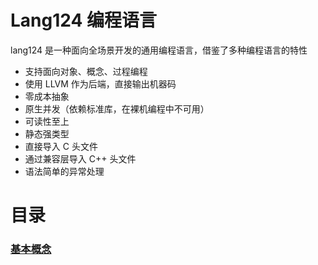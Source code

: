 # Lang124 编程语言
lang124 是一种面向全场景开发的通用编程语言，借鉴了多种编程语言的特性

* 支持面向对象、概念、过程编程
* 使用 LLVM 作为后端，直接输出机器码
* 零成本抽象
* 原生并发（依赖标准库，在裸机编程中不可用）
* 可读性至上
* 静态强类型
* 直接导入 C 头文件
* 通过兼容层导入 C++ 头文件
* 语法简单的异常处理

# 目录

### [基本概念](./base.md)